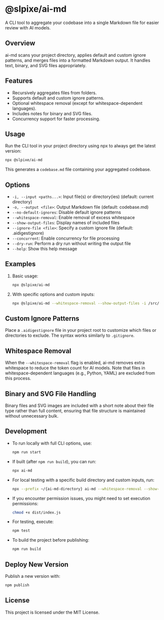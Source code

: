 # @slpixe/ai-md

A CLI tool to aggregate your codebase into a single Markdown file for easier review with AI models.

## Overview

ai-md scans your project directory, applies default and custom ignore patterns, and merges files into a formatted Markdown output. It handles text, binary, and SVG files appropriately.

## Features

- Recursively aggregates files from folders.
- Supports default and custom ignore patterns.
- Optional whitespace removal (except for whitespace-dependent languages).
- Includes notes for binary and SVG files.
- Concurrency support for faster processing.

## Usage

Run the CLI tool in your project directory using npx to always get the latest version:

```bash
npx @slpixe/ai-md
```

This generates a `codebase.md` file containing your aggregated codebase.

## Options

- `-i, --input <paths...>`: Input file(s) or directory(ies) (default: current directory)
- `-o, --output <file>`: Output Markdown file (default: codebase.md)
- `--no-default-ignores`: Disable default ignore patterns
- `--whitespace-removal`: Enable removal of excess whitespace
- `--show-output-files`: Display names of included files
- `--ignore-file <file>`: Specify a custom ignore file (default: .aidigestignore)
- `--concurrent`: Enable concurrency for file processing
- `--dry-run`: Perform a dry run without writing the output file
- `--help`: Show this help message

## Examples

1. Basic usage:

   ```bash
   npx @slpixe/ai-md
   ```

2. With specific options and custom inputs:

   ```bash
   npx @slpixe/ai-md --whitespace-removal --show-output-files -i /src/Components -i README.md
   ```

## Custom Ignore Patterns

Place a `.aidigestignore` file in your project root to customize which files or directories to exclude. The syntax works similarly to `.gitignore`.

## Whitespace Removal

When the `--whitespace-removal` flag is enabled, ai-md removes extra whitespace to reduce the token count for AI models. Note that files in whitespace-dependent languages (e.g., Python, YAML) are excluded from this process.

## Binary and SVG File Handling

Binary files and SVG images are included with a short note about their file type rather than full content, ensuring that file structure is maintained without unnecessary bulk.

## Development

- To run locally with full CLI options, use:
  ```bash
  npm run start
  ```

- If built (after `npm run build`), you can run:
  ```bash
  npx ai-md
  ```

- For local testing with a specific build directory and custom inputs, run:
  ```bash
  npx --prefix ~/{ai-md-directory} ai-md --whitespace-removal --show-output-files -i /src/Components -i README.md
  ```

- If you encounter permission issues, you might need to set execution permissions:
  ```bash
  chmod +x dist/index.js
  ```

- For testing, execute:
  ```bash
  npm test
  ```

- To build the project before publishing:
  ```bash
  npm run build
  ```

## Deploy New Version

Publish a new version with:

```bash
npm publish
```

## License

This project is licensed under the MIT License.